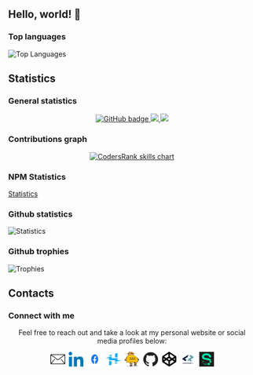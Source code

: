 ## Hello, world! 👋

### Top languages

![Top Languages](https://github-readme-stats.vercel.app/api/top-langs?username=alexrogalskiy&show_icons=true&locale=en&layout=compact)

<!--
**AlexRogalskiy/AlexRogalskiy** is a ✨ _special_ ✨ repository because its `README.md` (this file) appears on your GitHub profile.

Here are some ideas to get you started:

- 🔭 I’m currently working on ...
- 🌱 I’m currently learning ...
- 👯 I’m looking to collaborate on ...
- 🤔 I’m looking for help with ...
- 💬 Ask me about ...
- 📫 How to reach me: ...
- 😄 Pronouns: ...
- ⚡ Fun fact: ...
-->

## Statistics

### General statistics

<p align="center">
  <a href="https://github.com/alexrogalskiy?tab=followers">
    <img src="https://img.shields.io/github/followers/alexrogalskiy?label=Followers&logo=GitHub&style=for-the-badge" alt="GitHub badge" />
  </a>
  <a href="https://github.com/alexrogalskiy?tab=stars">
    <img src="https://img.shields.io/github/stars/AlexRogalskiy?label=Stars&logo=GitHub&style=for-the-badge" />
  </a>
  <a href="http://twitter.com/alexrogalskiy">
    <img src="https://img.shields.io/twitter/follow/f2aldi?label=Twitter&logo=twitter&style=for-the-badge" />
  </a>
</p>

### Contributions graph

<p align="center">
  <a href="https://profile.codersrank.io/user/alexrogalskiy" target="_blank">
    <img src="https://cr-skills-chart-widget.azurewebsites.net/api/api?username=alexrogalskiy&width=600" alt="CodersRank skills chart" />
  </a>
</p>

### NPM Statistics

[Statistics](http://npm-stats.com/AlexRogalskiy)

### Github statistics

![Statistics](https://github-readme-stats.vercel.app/api?username=AlexRogalskiy&show_icons=true&count_private=true)

### Github trophies

![Trophies](https://github-profile-trophy.vercel.app/?username=alexrogalskiy)

## Contacts

### Connect with me

<p align="center">Feel free to reach out and take a look at my personal website or social media profiles below:</p>
<div align="center">
    <a href="mailto:alexander.rogalsky@yandex.ru"><img src="https://raw.githubusercontent.com/AlexRogalskiy/AlexRogalskiy/main/images/mail.svg" width="30" height="30" alt=""></a>&nbsp;
    <a href="https://ru.linkedin.com/in/alexander-rogalskiy-985a4828"><img src="https://raw.githubusercontent.com/AlexRogalskiy/AlexRogalskiy/main/images/linkedin.svg" width="30" height="30" alt=""></a>&nbsp;
    <a href="https://www.facebook.com/alexander.v.rogalskiy"><img src="https://raw.githubusercontent.com/AlexRogalskiy/AlexRogalskiy/main/images/facebook.svg" width="30" height="30" alt=""></a>&nbsp;
    <a href="https://www.hackster.io/alexander-v-rogalskiy"><img src="https://raw.githubusercontent.com/AlexRogalskiy/AlexRogalskiy/main/images/hackster.svg" width="30" height="30" alt=""></a>&nbsp;
    <a href="https://www.instructables.com/member/AlexRogalskiy"><img src="https://raw.githubusercontent.com/AlexRogalskiy/AlexRogalskiy/main/images/instructables.svg" width="30" height="30" alt=""></a>&nbsp;
    <a href="https://github.com/alexrogalskiy"><img src="https://raw.githubusercontent.com/AlexRogalskiy/AlexRogalskiy/main/images/github.svg" width="30" height="30" alt=""></a>&nbsp;
    <a href="https://codepen.io/alexrogalskiy"><img src="https://raw.githubusercontent.com/AlexRogalskiy/AlexRogalskiy/main/images/codepen.svg" width="30" height="30" alt=""></a>&nbsp;
    <a href="https://profile.codersrank.io/user/alexrogalskiy"><img src="https://raw.githubusercontent.com/AlexRogalskiy/AlexRogalskiy/main/images/codersrank.svg" width="30" height="30" alt=""></a>&nbsp;
    <a href="https://sourcerer.io/alexrogalskiy" title="See my profile on Sourcerer"><img src="https://raw.githubusercontent.com/AlexRogalskiy/AlexRogalskiy/main/images/sourcerer.svg" width="30" height="30" alt=""></a>
</div>